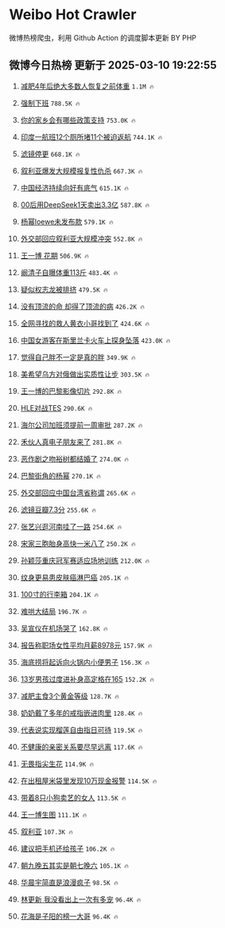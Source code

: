 # Weibo Hot Crawler 



微博热榜爬虫，利用 Github Action 的调度脚本更新 BY PHP 


## 微博今日热榜 更新于 2025-03-10 19:22:55 
1. [减肥4年后绝大多数人恢复之前体重](https://s.weibo.com/weibo?q=%23%E5%87%8F%E8%82%A54%E5%B9%B4%E5%90%8E%E7%BB%9D%E5%A4%A7%E5%A4%9A%E6%95%B0%E4%BA%BA%E6%81%A2%E5%A4%8D%E4%B9%8B%E5%89%8D%E4%BD%93%E9%87%8D%23&t=31&band_rank=1&Refer=top) `1.1M 🔥` 

1. [强制下班](https://s.weibo.com/weibo?q=%E5%BC%BA%E5%88%B6%E4%B8%8B%E7%8F%AD&t=31&band_rank=2&Refer=top) `788.5K 🔥` 

1. [你的家乡会有哪些政策支持](https://s.weibo.com/weibo?q=%23%E4%BD%A0%E7%9A%84%E5%AE%B6%E4%B9%A1%E4%BC%9A%E6%9C%89%E5%93%AA%E4%BA%9B%E6%94%BF%E7%AD%96%E6%94%AF%E6%8C%81%23&t=31&band_rank=3&Refer=top) `753.0K 🔥` 

1. [印度一航班12个厕所堵11个被迫返航](https://s.weibo.com/weibo?q=%23%E5%8D%B0%E5%BA%A6%E4%B8%80%E8%88%AA%E7%8F%AD12%E4%B8%AA%E5%8E%95%E6%89%80%E5%A0%B511%E4%B8%AA%E8%A2%AB%E8%BF%AB%E8%BF%94%E8%88%AA%23&t=31&band_rank=4&Refer=top) `744.1K 🔥` 

1. [滤镜停更](https://s.weibo.com/weibo?q=%E6%BB%A4%E9%95%9C%E5%81%9C%E6%9B%B4&t=31&band_rank=5&Refer=top) `668.1K 🔥` 

1. [叙利亚爆发大规模报复性仇杀](https://s.weibo.com/weibo?q=%23%E5%8F%99%E5%88%A9%E4%BA%9A%E7%88%86%E5%8F%91%E5%A4%A7%E8%A7%84%E6%A8%A1%E6%8A%A5%E5%A4%8D%E6%80%A7%E4%BB%87%E6%9D%80%23&t=31&band_rank=6&Refer=top) `667.3K 🔥` 

1. [中国经济持续向好有底气](https://s.weibo.com/weibo?q=%23%E4%B8%AD%E5%9B%BD%E7%BB%8F%E6%B5%8E%E6%8C%81%E7%BB%AD%E5%90%91%E5%A5%BD%E6%9C%89%E5%BA%95%E6%B0%94%23&t=31&band_rank=7&Refer=top) `615.1K 🔥` 

1. [00后用DeepSeek1天卖出3.3亿](https://s.weibo.com/weibo?q=%2300%E5%90%8E%E7%94%A8DeepSeek1%E5%A4%A9%E5%8D%96%E5%87%BA3.3%E4%BA%BF%23&t=31&band_rank=8&Refer=top) `587.8K 🔥` 

1. [杨幂loewe未发布款](https://s.weibo.com/weibo?q=%23%E6%9D%A8%E5%B9%82loewe%E6%9C%AA%E5%8F%91%E5%B8%83%E6%AC%BE%23&t=31&band_rank=9&Refer=top) `579.1K 🔥` 

1. [外交部回应叙利亚大规模冲突](https://s.weibo.com/weibo?q=%23%E5%A4%96%E4%BA%A4%E9%83%A8%E5%9B%9E%E5%BA%94%E5%8F%99%E5%88%A9%E4%BA%9A%E5%A4%A7%E8%A7%84%E6%A8%A1%E5%86%B2%E7%AA%81%23&t=31&band_rank=10&Refer=top) `552.8K 🔥` 

1. [王一博 花期](https://s.weibo.com/weibo?q=%E7%8E%8B%E4%B8%80%E5%8D%9A%20%E8%8A%B1%E6%9C%9F&t=31&band_rank=11&Refer=top) `506.9K 🔥` 

1. [阚清子自曝体重113斤](https://s.weibo.com/weibo?q=%23%E9%98%9A%E6%B8%85%E5%AD%90%E8%87%AA%E6%9B%9D%E4%BD%93%E9%87%8D113%E6%96%A4%23&t=31&band_rank=12&Refer=top) `483.4K 🔥` 

1. [疑似权志龙被排挤](https://s.weibo.com/weibo?q=%23%E7%96%91%E4%BC%BC%E6%9D%83%E5%BF%97%E9%BE%99%E8%A2%AB%E6%8E%92%E6%8C%A4%23&t=31&band_rank=13&Refer=top) `479.5K 🔥` 

1. [没有顶流的命 却得了顶流的病](https://s.weibo.com/weibo?q=%E6%B2%A1%E6%9C%89%E9%A1%B6%E6%B5%81%E7%9A%84%E5%91%BD%20%E5%8D%B4%E5%BE%97%E4%BA%86%E9%A1%B6%E6%B5%81%E7%9A%84%E7%97%85&t=31&band_rank=14&Refer=top) `426.2K 🔥` 

1. [全网寻找的救人黄衣小哥找到了](https://s.weibo.com/weibo?q=%23%E5%85%A8%E7%BD%91%E5%AF%BB%E6%89%BE%E7%9A%84%E6%95%91%E4%BA%BA%E9%BB%84%E8%A1%A3%E5%B0%8F%E5%93%A5%E6%89%BE%E5%88%B0%E4%BA%86%23&t=31&band_rank=15&Refer=top) `424.6K 🔥` 

1. [中国女游客在斯里兰卡火车上探身坠落](https://s.weibo.com/weibo?q=%23%E4%B8%AD%E5%9B%BD%E5%A5%B3%E6%B8%B8%E5%AE%A2%E5%9C%A8%E6%96%AF%E9%87%8C%E5%85%B0%E5%8D%A1%E7%81%AB%E8%BD%A6%E4%B8%8A%E6%8E%A2%E8%BA%AB%E5%9D%A0%E8%90%BD%23&t=31&band_rank=16&Refer=top) `423.0K 🔥` 

1. [觉得自己胖不一定是真的胖](https://s.weibo.com/weibo?q=%23%E8%A7%89%E5%BE%97%E8%87%AA%E5%B7%B1%E8%83%96%E4%B8%8D%E4%B8%80%E5%AE%9A%E6%98%AF%E7%9C%9F%E7%9A%84%E8%83%96%23&t=31&band_rank=17&Refer=top) `349.9K 🔥` 

1. [美希望乌方对俄做出实质性让步](https://s.weibo.com/weibo?q=%23%E7%BE%8E%E5%B8%8C%E6%9C%9B%E4%B9%8C%E6%96%B9%E5%AF%B9%E4%BF%84%E5%81%9A%E5%87%BA%E5%AE%9E%E8%B4%A8%E6%80%A7%E8%AE%A9%E6%AD%A5%23&t=31&band_rank=18&Refer=top) `303.5K 🔥` 

1. [王一博的巴黎影像切片](https://s.weibo.com/weibo?q=%23%E7%8E%8B%E4%B8%80%E5%8D%9A%E7%9A%84%E5%B7%B4%E9%BB%8E%E5%BD%B1%E5%83%8F%E5%88%87%E7%89%87%23&t=31&band_rank=19&Refer=top) `292.8K 🔥` 

1. [HLE对战TES](https://s.weibo.com/weibo?q=%23HLE%E5%AF%B9%E6%88%98TES%23&t=31&band_rank=20&Refer=top) `290.6K 🔥` 

1. [海尔公司加班须提前一周审批](https://s.weibo.com/weibo?q=%23%E6%B5%B7%E5%B0%94%E5%85%AC%E5%8F%B8%E5%8A%A0%E7%8F%AD%E9%A1%BB%E6%8F%90%E5%89%8D%E4%B8%80%E5%91%A8%E5%AE%A1%E6%89%B9%23&t=31&band_rank=21&Refer=top) `287.2K 🔥` 

1. [禾伙人真电子朋友来了](https://s.weibo.com/weibo?q=%23%E7%A6%BE%E4%BC%99%E4%BA%BA%E7%9C%9F%E7%94%B5%E5%AD%90%E6%9C%8B%E5%8F%8B%E6%9D%A5%E4%BA%86%23&t=31&band_rank=22&Refer=top) `281.8K 🔥` 

1. [恶作剧之吻裕树都结婚了](https://s.weibo.com/weibo?q=%23%E6%81%B6%E4%BD%9C%E5%89%A7%E4%B9%8B%E5%90%BB%E8%A3%95%E6%A0%91%E9%83%BD%E7%BB%93%E5%A9%9A%E4%BA%86%23&t=31&band_rank=23&Refer=top) `274.0K 🔥` 

1. [巴黎街角的杨幂](https://s.weibo.com/weibo?q=%23%E5%B7%B4%E9%BB%8E%E8%A1%97%E8%A7%92%E7%9A%84%E6%9D%A8%E5%B9%82%23&t=31&band_rank=24&Refer=top) `270.1K 🔥` 

1. [外交部回应中国台湾省称谓](https://s.weibo.com/weibo?q=%23%E5%A4%96%E4%BA%A4%E9%83%A8%E5%9B%9E%E5%BA%94%E4%B8%AD%E5%9B%BD%E5%8F%B0%E6%B9%BE%E7%9C%81%E7%A7%B0%E8%B0%93%23&t=31&band_rank=25&Refer=top) `265.6K 🔥` 

1. [滤镜豆瓣7.3分](https://s.weibo.com/weibo?q=%E6%BB%A4%E9%95%9C%E8%B1%86%E7%93%A37.3%E5%88%86&t=31&band_rank=26&Refer=top) `255.6K 🔥` 

1. [张艺兴逛河南哇了一路](https://s.weibo.com/weibo?q=%E5%BC%A0%E8%89%BA%E5%85%B4%E9%80%9B%E6%B2%B3%E5%8D%97%E5%93%87%E4%BA%86%E4%B8%80%E8%B7%AF&t=31&band_rank=27&Refer=top) `254.6K 🔥` 

1. [宋家三胞胎身高快一米八了](https://s.weibo.com/weibo?q=%23%E5%AE%8B%E5%AE%B6%E4%B8%89%E8%83%9E%E8%83%8E%E8%BA%AB%E9%AB%98%E5%BF%AB%E4%B8%80%E7%B1%B3%E5%85%AB%E4%BA%86%23&t=31&band_rank=28&Refer=top) `250.2K 🔥` 

1. [孙颖莎重庆冠军赛适应场地训练](https://s.weibo.com/weibo?q=%23%E5%AD%99%E9%A2%96%E8%8E%8E%E9%87%8D%E5%BA%86%E5%86%A0%E5%86%9B%E8%B5%9B%E9%80%82%E5%BA%94%E5%9C%BA%E5%9C%B0%E8%AE%AD%E7%BB%83%23&t=31&band_rank=29&Refer=top) `212.0K 🔥` 

1. [纹身更易患皮肤癌淋巴癌](https://s.weibo.com/weibo?q=%23%E7%BA%B9%E8%BA%AB%E6%9B%B4%E6%98%93%E6%82%A3%E7%9A%AE%E8%82%A4%E7%99%8C%E6%B7%8B%E5%B7%B4%E7%99%8C%23&t=31&band_rank=30&Refer=top) `205.1K 🔥` 

1. [100寸的行李箱](https://s.weibo.com/weibo?q=100%E5%AF%B8%E7%9A%84%E8%A1%8C%E6%9D%8E%E7%AE%B1&t=31&band_rank=31&Refer=top) `204.1K 🔥` 

1. [难哄大结局](https://s.weibo.com/weibo?q=%E9%9A%BE%E5%93%84%E5%A4%A7%E7%BB%93%E5%B1%80&t=31&band_rank=32&Refer=top) `196.7K 🔥` 

1. [吴宣仪在机场哭了](https://s.weibo.com/weibo?q=%23%E5%90%B4%E5%AE%A3%E4%BB%AA%E5%9C%A8%E6%9C%BA%E5%9C%BA%E5%93%AD%E4%BA%86%23&t=31&band_rank=33&Refer=top) `162.8K 🔥` 

1. [报告称职场女性平均月薪8978元](https://s.weibo.com/weibo?q=%23%E6%8A%A5%E5%91%8A%E7%A7%B0%E8%81%8C%E5%9C%BA%E5%A5%B3%E6%80%A7%E5%B9%B3%E5%9D%87%E6%9C%88%E8%96%AA8978%E5%85%83%23&t=31&band_rank=34&Refer=top) `157.9K 🔥` 

1. [海底捞将起诉向火锅内小便男子](https://s.weibo.com/weibo?q=%23%E6%B5%B7%E5%BA%95%E6%8D%9E%E5%B0%86%E8%B5%B7%E8%AF%89%E5%90%91%E7%81%AB%E9%94%85%E5%86%85%E5%B0%8F%E4%BE%BF%E7%94%B7%E5%AD%90%23&t=31&band_rank=35&Refer=top) `156.3K 🔥` 

1. [13岁男孩过度进补身高定格在165](https://s.weibo.com/weibo?q=%2313%E5%B2%81%E7%94%B7%E5%AD%A9%E8%BF%87%E5%BA%A6%E8%BF%9B%E8%A1%A5%E8%BA%AB%E9%AB%98%E5%AE%9A%E6%A0%BC%E5%9C%A8165%23&t=31&band_rank=36&Refer=top) `152.2K 🔥` 

1. [减肥主食3个黄金等级](https://s.weibo.com/weibo?q=%23%E5%87%8F%E8%82%A5%E4%B8%BB%E9%A3%9F3%E4%B8%AA%E9%BB%84%E9%87%91%E7%AD%89%E7%BA%A7%23&t=31&band_rank=37&Refer=top) `128.7K 🔥` 

1. [奶奶戴了多年的戒指嵌进肉里](https://s.weibo.com/weibo?q=%23%E5%A5%B6%E5%A5%B6%E6%88%B4%E4%BA%86%E5%A4%9A%E5%B9%B4%E7%9A%84%E6%88%92%E6%8C%87%E5%B5%8C%E8%BF%9B%E8%82%89%E9%87%8C%23&t=31&band_rank=38&Refer=top) `128.4K 🔥` 

1. [代表说实现榴莲自由指日可待](https://s.weibo.com/weibo?q=%23%E4%BB%A3%E8%A1%A8%E8%AF%B4%E5%AE%9E%E7%8E%B0%E6%A6%B4%E8%8E%B2%E8%87%AA%E7%94%B1%E6%8C%87%E6%97%A5%E5%8F%AF%E5%BE%85%23&t=31&band_rank=39&Refer=top) `119.5K 🔥` 

1. [不健康的亲密关系要尽早远离](https://s.weibo.com/weibo?q=%23%E4%B8%8D%E5%81%A5%E5%BA%B7%E7%9A%84%E4%BA%B2%E5%AF%86%E5%85%B3%E7%B3%BB%E8%A6%81%E5%B0%BD%E6%97%A9%E8%BF%9C%E7%A6%BB%23&t=31&band_rank=40&Refer=top) `117.6K 🔥` 

1. [无畏指尖生花](https://s.weibo.com/weibo?q=%E6%97%A0%E7%95%8F%E6%8C%87%E5%B0%96%E7%94%9F%E8%8A%B1&t=31&band_rank=41&Refer=top) `114.9K 🔥` 

1. [在出租屋米袋里发现10万现金报警](https://s.weibo.com/weibo?q=%23%E5%9C%A8%E5%87%BA%E7%A7%9F%E5%B1%8B%E7%B1%B3%E8%A2%8B%E9%87%8C%E5%8F%91%E7%8E%B010%E4%B8%87%E7%8E%B0%E9%87%91%E6%8A%A5%E8%AD%A6%23&t=31&band_rank=42&Refer=top) `114.5K 🔥` 

1. [带着8只小狗卖艺的女人](https://s.weibo.com/weibo?q=%E5%B8%A6%E7%9D%808%E5%8F%AA%E5%B0%8F%E7%8B%97%E5%8D%96%E8%89%BA%E7%9A%84%E5%A5%B3%E4%BA%BA&t=31&band_rank=43&Refer=top) `113.5K 🔥` 

1. [王一博生图](https://s.weibo.com/weibo?q=%E7%8E%8B%E4%B8%80%E5%8D%9A%E7%94%9F%E5%9B%BE&t=31&band_rank=44&Refer=top) `111.1K 🔥` 

1. [叙利亚](https://s.weibo.com/weibo?q=%E5%8F%99%E5%88%A9%E4%BA%9A&t=31&band_rank=45&Refer=top) `107.3K 🔥` 

1. [建议把手机还给孩子](https://s.weibo.com/weibo?q=%23%E5%BB%BA%E8%AE%AE%E6%8A%8A%E6%89%8B%E6%9C%BA%E8%BF%98%E7%BB%99%E5%AD%A9%E5%AD%90%23&t=31&band_rank=46&Refer=top) `106.2K 🔥` 

1. [朝九晚五其实是朝七晚六](https://s.weibo.com/weibo?q=%E6%9C%9D%E4%B9%9D%E6%99%9A%E4%BA%94%E5%85%B6%E5%AE%9E%E6%98%AF%E6%9C%9D%E4%B8%83%E6%99%9A%E5%85%AD&t=31&band_rank=47&Refer=top) `105.1K 🔥` 

1. [华晨宇简直是浪漫疯子](https://s.weibo.com/weibo?q=%E5%8D%8E%E6%99%A8%E5%AE%87%E7%AE%80%E7%9B%B4%E6%98%AF%E6%B5%AA%E6%BC%AB%E7%96%AF%E5%AD%90&t=31&band_rank=48&Refer=top) `98.5K 🔥` 

1. [林更新 我没看出上一次有多宠](https://s.weibo.com/weibo?q=%E6%9E%97%E6%9B%B4%E6%96%B0%20%E6%88%91%E6%B2%A1%E7%9C%8B%E5%87%BA%E4%B8%8A%E4%B8%80%E6%AC%A1%E6%9C%89%E5%A4%9A%E5%AE%A0&t=31&band_rank=49&Refer=top) `96.4K 🔥` 

1. [花海是子阳的榜一大哥](https://s.weibo.com/weibo?q=%E8%8A%B1%E6%B5%B7%E6%98%AF%E5%AD%90%E9%98%B3%E7%9A%84%E6%A6%9C%E4%B8%80%E5%A4%A7%E5%93%A5&t=31&band_rank=50&Refer=top) `96.4K 🔥` 

